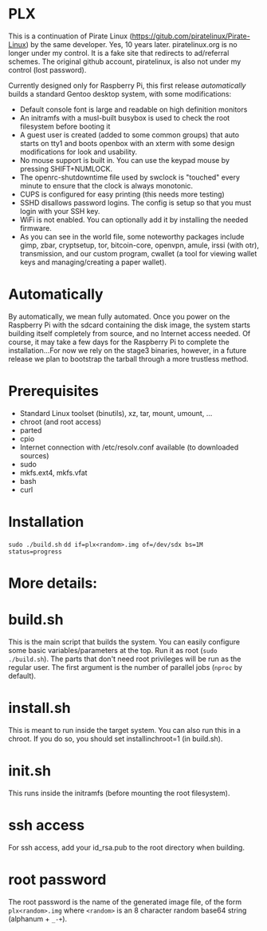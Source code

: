 # PLX

This is a continuation of Pirate Linux (https://gitub.com/piratelinux/Pirate-Linux) by the same developer. Yes, 10 years later. piratelinux.org is no longer under my control. It is a fake site that redirects to ad/referral schemes. The original github account, piratelinux, is also not under my control (lost password).

Currently designed only for Raspberry Pi, this first release _automatically_ builds a standard Gentoo desktop system, with some modifications:
- Default console font is large and readable on high definition monitors
- An initramfs with a musl-built busybox is used to check the root filesystem before booting it
- A guest user is created (added to some common groups) that auto starts on tty1 and boots openbox with an xterm with some design modifications for look and usability.
- No mouse support is built in. You can use the keypad mouse by pressing SHIFT+NUMLOCK.
- The openrc-shutdowntime file used by swclock is "touched" every minute to ensure that the clock is always monotonic.
- CUPS is configured for easy printing (this needs more testing)
- SSHD disallows password logins. The config is setup so that you must login with your SSH key.
- WiFi is not enabled. You can optionally add it by installing the needed firmware.
- As you can see in the world file, some noteworthy packages include gimp, zbar, cryptsetup, tor, bitcoin-core, openvpn, amule, irssi (with otr), transmission, and our custom program, cwallet (a tool for viewing wallet keys and managing/creating a paper wallet).

# Automatically

By automatically, we mean fully automated. Once you power on the Raspberry Pi with the sdcard containing the disk image, the system starts building itself completely from source, and no Internet access needed. Of course, it may take a few days for the Raspberry Pi to complete the installation...For now we rely on the stage3 binaries, however, in a future release we plan to bootstrap the tarball through a more trustless method.

# Prerequisites

- Standard Linux toolset (binutils), xz, tar, mount, umount, ...
- chroot (and root access)
- parted
- cpio
- Internet connection with /etc/resolv.conf available (to downloaded sources)
- sudo
- mkfs.ext4, mkfs.vfat
- bash
- curl

# Installation

`sudo ./build.sh`
`dd if=plx<random>.img of=/dev/sdx bs=1M status=progress`

# More details:

# build.sh
This is the main script that builds the system. You can easily configure some basic variables/parameters at the top. Run it as root (`sudo ./build.sh`). The parts that don't need root privileges will be run as the regular user. The first argument is the number of parallel jobs (`nproc` by default).

# install.sh
This is meant to run inside the target system. You can also run this in a chroot. If you do so, you should set installinchroot=1 (in build.sh).

# init.sh
This runs inside the initramfs (before mounting the root filesystem).

# ssh access
For ssh access, add your id_rsa.pub to the root directory when building.

# root password
The root password is the name of the generated image file, of the form `plx<random>.img` where `<random>` is an 8 character random base64 string (alphanum + `_-+`).
